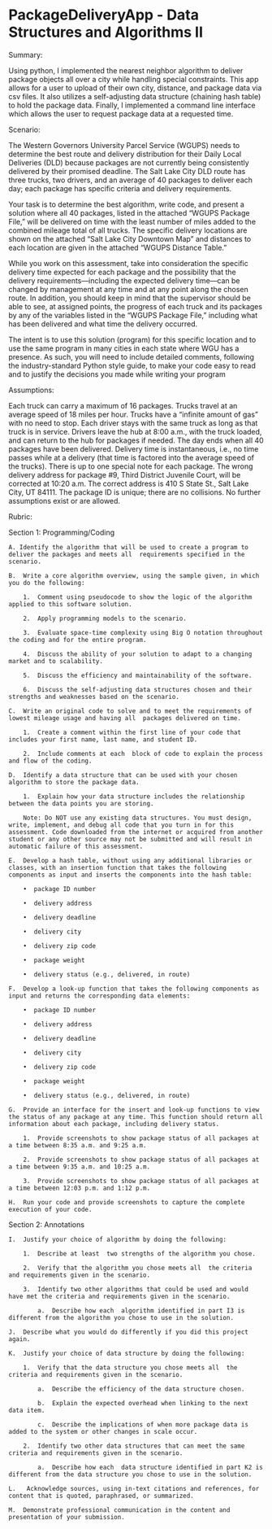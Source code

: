 # PackageDeliveryApp - Data Structures and Algorithms II 
Summary:

Using python, I implemented the nearest neighbor algorithm to deliver package objects all over a city while handling special constraints. This app allows for a user to upload of their own city, distance, and package data via csv files.  It also utilizes a self-adjusting data structure (chaining hash table) to hold the package data. Finally, I implemented a command line interface which allows the user to request package data at a  requested time. 



Scenario:


The Western Governors University Parcel Service (WGUPS) needs to determine the best route and delivery distribution for their Daily Local Deliveries (DLD) because packages 
are not currently being consistently delivered by their promised deadline. The Salt Lake City DLD route has three trucks, two drivers, and an average of 40 packages to deliver 
each day; each package has specific criteria and delivery requirements.

Your task is to determine the best algorithm, write code, and present a solution where all 40 packages, listed in the attached “WGUPS Package File,” will be delivered on time 
with the least number of miles added to the combined mileage total of all trucks. The specific delivery locations are shown on the attached “Salt Lake City Downtown Map” and 
distances to each location are given in the attached “WGUPS Distance Table.”

While you work on this assessment, take into consideration the specific delivery time expected for each package and the possibility that the delivery requirements—including the expected delivery time—can be changed by management at any time and at any point along the chosen route. In addition, you should keep in mind that the supervisor should be  able to see, at assigned points, the progress of each truck and its packages by any of the variables listed in the “WGUPS Package File,” including what has been delivered and what time the delivery occurred.

The intent is to use this solution (program) for this specific location and to use the same program in many cities in each state where WGU has a presence. As such, you will need to include detailed comments, following the industry-standard Python style guide, to make your code easy to read and to justify the decisions you made while writing your program

Assumptions:



Each truck can carry a maximum of 16 packages.
Trucks travel at an average speed of 18 miles per hour.
Trucks have a “infinite amount of gas” with no need to stop.
Each driver stays with the same truck as long as that truck is in service.
Drivers leave the hub at 8:00 a.m., with the truck loaded, and can return to the hub for packages if needed. The day ends when all 40 packages have been delivered.
Delivery time is instantaneous, i.e., no time passes while at a delivery (that time is factored into the average speed of the trucks).
There is up to one special note for each package.
The wrong delivery address for package #9, Third District Juvenile Court, will be corrected at 10:20 a.m. The correct address is 410 S State St., Salt Lake City, UT 84111.
The package ID is unique; there are no collisions.
No further assumptions exist or are allowed.


Rubric:

Section 1: Programming/Coding


    A. Identify the algorithm that will be used to create a program to deliver the packages and meets all  requirements specified in the scenario.

    B.  Write a core algorithm overview, using the sample given, in which you do the following:

        1.  Comment using pseudocode to show the logic of the algorithm applied to this software solution.

        2.  Apply programming models to the scenario.

        3.  Evaluate space-time complexity using Big O notation throughout the coding and for the entire program.

        4.  Discuss the ability of your solution to adapt to a changing market and to scalability.

        5.  Discuss the efficiency and maintainability of the software.

        6.  Discuss the self-adjusting data structures chosen and their strengths and weaknesses based on the scenario.

    C.  Write an original code to solve and to meet the requirements of lowest mileage usage and having all  packages delivered on time.

        1.  Create a comment within the first line of your code that includes your first name, last name, and student ID.

        2.  Include comments at each  block of code to explain the process and flow of the coding.

    D.  Identify a data structure that can be used with your chosen algorithm to store the package data.

        1.  Explain how your data structure includes the relationship between the data points you are storing.

        Note: Do NOT use any existing data structures. You must design, write, implement, and debug all code that you turn in for this assessment. Code downloaded from the internet or acquired from another student or any other source may not be submitted and will result in automatic failure of this assessment.

    E.  Develop a hash table, without using any additional libraries or classes, with an insertion function that takes the following components as input and inserts the components into the hash table:

        •  package ID number

        •  delivery address

        •  delivery deadline

        •  delivery city

        •  delivery zip code

        •  package weight

        •  delivery status (e.g., delivered, in route)

    F.  Develop a look-up function that takes the following components as input and returns the corresponding data elements:

        •  package ID number

        •  delivery address

        •  delivery deadline

        •  delivery city

        •  delivery zip code

        •  package weight

        •  delivery status (e.g., delivered, in route)

    G.  Provide an interface for the insert and look-up functions to view the status of any package at any time. This function should return all information about each package, including delivery status.

        1.  Provide screenshots to show package status of all packages at a time between 8:35 a.m. and 9:25 a.m.

        2.  Provide screenshots to show package status of all packages at a time between 9:35 a.m. and 10:25 a.m.

        3.  Provide screenshots to show package status of all packages at a time between 12:03 p.m. and 1:12 p.m.

    H.  Run your code and provide screenshots to capture the complete execution of your code.


Section 2: Annotations


    I.  Justify your choice of algorithm by doing the following:

        1.  Describe at least  two strengths of the algorithm you chose.

        2.  Verify that the algorithm you chose meets all  the criteria and requirements given in the scenario.

        3.  Identify two other algorithms that could be used and would have met the criteria and requirements given in the scenario.

            a.  Describe how each  algorithm identified in part I3 is different from the algorithm you chose to use in the solution.

    J.  Describe what you would do differently if you did this project again.

    K.  Justify your choice of data structure by doing the following:

        1.  Verify that the data structure you chose meets all  the criteria and requirements given in the scenario.

            a.  Describe the efficiency of the data structure chosen.

            b.  Explain the expected overhead when linking to the next data item.

            c.  Describe the implications of when more package data is added to the system or other changes in scale occur.

        2.  Identify two other data structures that can meet the same criteria and requirements given in the scenario.

            a.  Describe how each  data structure identified in part K2 is different from the data structure you chose to use in the solution.

    L.   Acknowledge sources, using in-text citations and references, for content that is quoted, paraphrased, or summarized.

    M.  Demonstrate professional communication in the content and presentation of your submission.
